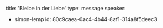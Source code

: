 title: 'Bleibe in der Liebe'
type: message
speaker:
  - simon-lemp
id: 80c9caea-0ac4-4b44-8af1-314a8f5deec3
